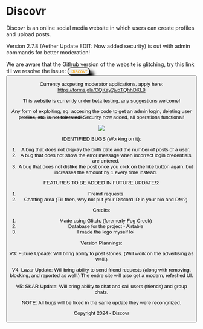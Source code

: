 # Discovr
Discovr is an online social media website in which users can create profiles and upload posts.

 
Version 2.7.8 (Aether Update EDIT: Now added security) is out with admin commands for better moderation!

We are aware that the Github version of the website is glitching, try this link till we resolve the issue: <a href="https://discovr-v2.glitch.me/"> <button style="border-radius:10px; box-shadow:10px 10px 10px black; color:orange;"> Discovr <button> </a>

Currently accpeting moderator applications, apply here: https://forms.gle/CQKay2jvoTQhhDKL9

This website is currently under beta testing, any suggestions welcome!

A̶n̶y̶ f̶o̶r̶m̶ o̶f̶ e̶x̶p̶l̶o̶i̶t̶i̶n̶g̶, e̶g̶. a̶c̶c̶e̶s̶i̶n̶g̶ t̶h̶e̶ c̶o̶d̶e̶ t̶o̶ g̶e̶t̶ a̶n̶ a̶d̶m̶i̶n̶ l̶o̶g̶i̶n̶, d̶e̶l̶e̶t̶i̶n̶g̶ u̶s̶e̶r̶ p̶r̶o̶f̶i̶l̶e̶s̶, e̶t̶c̶. i̶s̶ n̶o̶t̶ t̶o̶l̶e̶r̶a̶t̶e̶d̶!̶ Security now added, all operations functional!

<img src="https://cdn.glitch.global/50b1383c-fc76-44e1-9dbf-07887448a437/Screenshot%202023-12-05%20at%205.44.23%E2%80%AFPM.png?v=1701778507174"/>

IDENTIFIED BUGS (Working on it):
1. A bug that does not display the birth date and the number of posts of a user.
2. A bug that does not show the error message when incorrect login credentials are entered.
3. A bug that does not dislike the post once you click on the like button again, but increases the amount by 1 every time instead.

   
FEATURES TO BE ADDED IN FUTURE UPDATES:
1. Freind requests
2. Chatting area (Till then, why not put your Discord ID in your bio and DM?)


Credits:
1. Made using Glitch, (foremerly Fog Creek)
2. Database for the project - Airtable
3. I made the logo myself lol

Version Plannings:

V3: Future Update: Will bring ability to post stories. (Will work on the advertising as well.)

V4: Lazar Update: Will bring ability to send friend requests (along with removing, blocking, and reported as well.) The entire site will also get a modern, refeshed UI.

V5: SKAR Update: Will bring ability to chat and call users (friends) and group chats.

NOTE: All bugs will be fixed in the same update they were recongnized.

Copyright 2024 - Discovr

